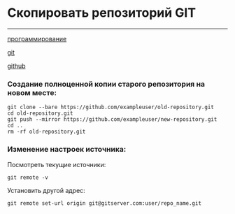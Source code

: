 # Скопировать репозиторий GIT

---

[программирование](./meta_programmirovanie.md)

[git](./meta_git.md)

[github](./meta_github.md)

### Создание полноценной копии старого репозитория на новом месте:

```
git clone --bare https://github.com/exampleuser/old-repository.git
cd old-repository.git
git push --mirror https://github.com/exampleuser/new-repository.git
cd ..
rm -rf old-repository.git
```

### Изменение настроек источника:

Посмотреть текущие источники:

```
git remote -v
```

Установить другой адрес:

```
git remote set-url origin git@gitserver.com:user/repo_name.git
```
